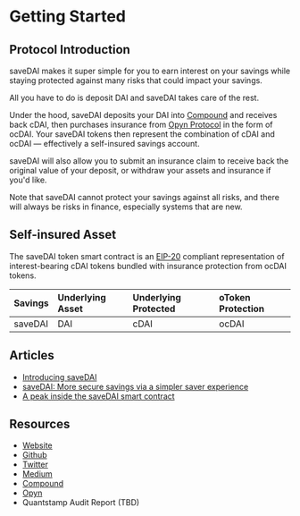 # Getting Started

## Protocol Introduction

saveDAI makes it super simple for you to earn interest on your savings while staying protected against many risks that could impact your savings.  
  
All you have to do is deposit DAI and saveDAI takes care of the rest.  
  
Under the hood, saveDAI deposits your DAI into [Compound](https://compound.finance/) and receives back cDAI, then purchases insurance from [Opyn Protocol](https://www.opyn.co/) in the form of ocDAI. Your saveDAI tokens then represent the combination of cDAI and ocDAI — effectively a self-insured savings account.  
  
saveDAI will also allow you to submit an insurance claim to receive back the original value of your deposit, or withdraw your assets and insurance if you'd like.  
  
Note that saveDAI cannot protect your savings against all risks, and there will always be risks in finance, especially systems that are new.

## Self-insured Asset

The saveDAI token smart contract is an [EIP-20](https://eips.ethereum.org/EIPS/eip-20) compliant representation of interest-bearing cDAI tokens bundled with insurance protection from ocDAI tokens.

| Savings | Underlying Asset | Underlying Protected | oToken Protection |
| :--- | :--- | :--- | :--- |
| saveDAI | DAI | cDAI | ocDAI |

## Articles

* [Introducing saveDAI](https://medium.com/savedai/coming-soon-savedai-98c5cb046e98)
* [saveDAI: More secure savings via a simpler saver experience](https://medium.com/savedai/savedai-more-secure-savings-via-a-simpler-saver-experience-3fb4274ecf68)
* [A peak inside the saveDAI smart contract](https://medium.com/@spengrah/9b0316c26de)

## Resources

* [Website](https://savedai.xyz/)
* [Github](https://github.com/save-dai)
* [Twitter](https://twitter.com/save_dai)
* [Medium](https://medium.com/savedai)
* [Compound](https://compound.finance/)
* [Opyn](https://opyn.co/#/)
* Quantstamp Audit Report \(TBD\)

